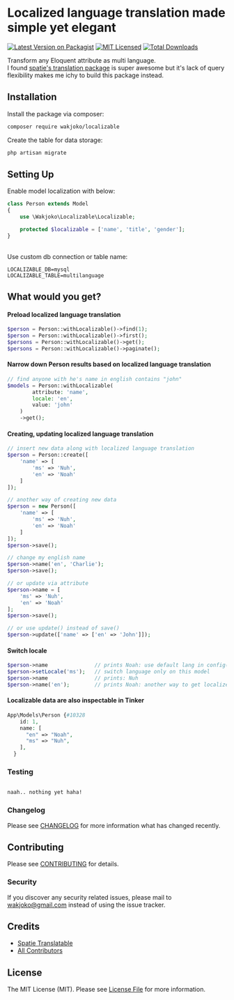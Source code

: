 # Localized language translation made simple yet elegant

[![Latest Version on Packagist](https://img.shields.io/packagist/v/wakjoko/localizable.svg?style=flat-square)](https://packagist.org/packages/wakjoko/localizable)
[![MIT Licensed](https://img.shields.io/badge/license-MIT-brightgreen.svg?style=flat-square)](LICENSE.md)
[![Total Downloads](https://img.shields.io/packagist/dt/wakjoko/localizable.svg?style=flat-square)](https://packagist.org/packages/wakjoko/localizable)

Transform any Eloquent attribute as multi language.\
I found [spatie's translation package](https://github.com/spatie/laravel-translatable) is super awesome but it's lack of query flexibility makes me ichy to build this package instead.

## Installation

Install the package via composer:

```bash
composer require wakjoko/localizable
```

Create the table for data storage:

```bash
php artisan migrate
```

## Setting Up

Enable model localization with below:

```php
class Person extends Model
{
    use \Wakjoko\Localizable\Localizable;

    protected $localizable = ['name', 'title', 'gender'];
}
```
\
Use custom db connection or table name:
```env
LOCALIZABLE_DB=mysql
LOCALIZABLE_TABLE=multilanguage
```

## What would you get?

#### Preload localized language translation

```php
$person = Person::withLocalizable()->find(1);
$person = Person::withLocalizable()->first();
$persons = Person::withLocalizable()->get();
$persons = Person::withLocalizable()->paginate();
```

#### Narrow down Person results based on localized language translation

```php
// find anyone with he's name in english contains "john"
$models = Person::withLocalizable(
        attribute: 'name',
        locale: 'en',
        value: 'john'
    )
    ->get();
```

#### Creating, updating localized language translation

```php
// insert new data along with localized language translation
$person = Person::create([
    'name' => [
        'ms' => 'Nuh',
        'en' => 'Noah'
    ]
]);

// another way of creating new data
$person = new Person([
    'name' => [
        'ms' => 'Nuh',
        'en' => 'Noah'
    ]
]);
$person->save();

// change my english name
$person->name('en', 'Charlie');
$person->save();

// or update via attribute
$person->name = [
    'ms' => 'Nuh',
    'en' => 'Noah'
];
$person->save();

// or use update() instead of save()
$person->update(['name' => ['en' => 'John']]);

```

#### Switch locale

```php
$person->name               // prints Noah: use default lang in config('app.locale')
$person->setLocale('ms');   // switch language only on this model
$person->name               // prints: Nuh
$person->name('en');        // prints Noah: another way to get localized translation without changing default lang on the model
```

#### Localizable data are also inspectable in Tinker

```php
App\Models\Person {#10328
    id: 1,
    name: [
      "en" => "Noah",
      "ms" => "Nuh",
    ],
  }
```

### Testing

```bash

naah.. nothing yet haha!
```

### Changelog

Please see [CHANGELOG](CHANGELOG.md) for more information what has changed recently.

## Contributing

Please see [CONTRIBUTING](CONTRIBUTING.md) for details.

### Security

If you discover any security related issues, please mail to wakjoko@gmail.com instead of using the issue tracker.

## Credits

-   [Spatie Translatable](https://github.com/spatie/laravel-translatable)
-   [All Contributors](../../contributors)

## License

The MIT License (MIT). Please see [License File](LICENSE.md) for more information.
